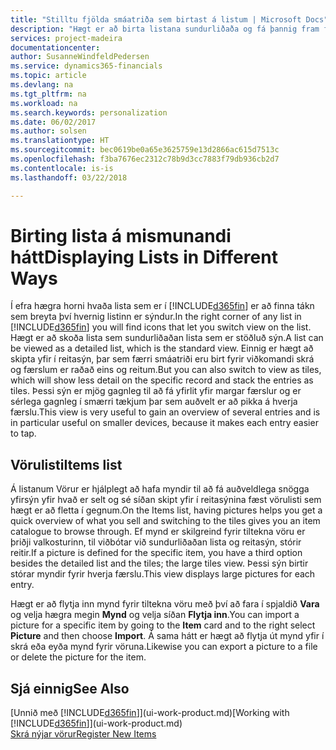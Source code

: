 ```yaml
---
title: "Stilltu fjölda smáatriða sem birtast á listum | Microsoft Docs"
description: "Hægt er að birta listana sundurliðaða og fá þannig fram frekari upplýsingar, eða sem reiti sem auðvelt er að skanna sjónrænt."
services: project-madeira
documentationcenter: 
author: SusanneWindfeldPedersen
ms.service: dynamics365-financials
ms.topic: article
ms.devlang: na
ms.tgt_pltfrm: na
ms.workload: na
ms.search.keywords: personalization
ms.date: 06/02/2017
ms.author: solsen
ms.translationtype: HT
ms.sourcegitcommit: bec0619be0a65e3625759e13d2866ac615d7513c
ms.openlocfilehash: f3ba7676ec2312c78b9d3cc7883f79db936cb2d7
ms.contentlocale: is-is
ms.lasthandoff: 03/22/2018

---
```

# <a name="displaying-lists-in-different-ways"></a><span data-ttu-id="ffc51-103">Birting lista á mismunandi hátt</span><span class="sxs-lookup"><span data-stu-id="ffc51-103">Displaying Lists in Different Ways</span></span>
<span data-ttu-id="ffc51-104">Í efra hægra horni hvaða lista sem er í [!INCLUDE[d365fin](includes/d365fin_md.md)] er að finna tákn sem breyta því hvernig listinn er sýndur.</span><span class="sxs-lookup"><span data-stu-id="ffc51-104">In the right corner of any list in [!INCLUDE[d365fin](includes/d365fin_md.md)] you will find icons that let you switch view on the list.</span></span> <span data-ttu-id="ffc51-105">Hægt er að skoða lista sem sundurliðaðan lista sem er stöðluð sýn.</span><span class="sxs-lookup"><span data-stu-id="ffc51-105">A list can be viewed as a detailed list, which is the standard view.</span></span> <span data-ttu-id="ffc51-106">Einnig er hægt að skipta yfir í reitasýn, þar sem færri smáatriði eru birt fyrir viðkomandi skrá og færslum er raðað eins og reitum.</span><span class="sxs-lookup"><span data-stu-id="ffc51-106">But you can also switch to view as tiles, which will show less detail on the specific record and stack the entries as tiles.</span></span> <span data-ttu-id="ffc51-107">Þessi sýn er mjög gagnleg til að fá yfirlit yfir margar færslur og er sérlega gagnleg í smærri tækjum þar sem auðvelt er að pikka á hverja færslu.</span><span class="sxs-lookup"><span data-stu-id="ffc51-107">This view is very useful to gain an overview of several entries and is in particular useful on smaller devices, because it makes each entry easier to tap.</span></span>

## <a name="items-list"></a><span data-ttu-id="ffc51-108">Vörulisti</span><span class="sxs-lookup"><span data-stu-id="ffc51-108">Items list</span></span>
<span data-ttu-id="ffc51-109">Á listanum Vörur er hjálplegt að hafa myndir til að fá auðveldlega snögga yfirsýn yfir hvað er selt og sé síðan skipt yfir í reitasýnina fæst vörulisti sem hægt er að fletta í gegnum.</span><span class="sxs-lookup"><span data-stu-id="ffc51-109">On the Items list, having pictures helps you get a quick overview of what you sell and switching to the tiles gives you an item catalogue to browse through.</span></span> <span data-ttu-id="ffc51-110">Ef mynd er skilgreind fyrir tiltekna vöru er þriðji valkosturinn, til viðbótar við sundurliðaðan lista og reitasýn, stórir reitir.</span><span class="sxs-lookup"><span data-stu-id="ffc51-110">If a picture is defined for the specific item, you have a third option besides the detailed list and the tiles; the large tiles view.</span></span> <span data-ttu-id="ffc51-111">Þessi sýn birtir stórar myndir fyrir hverja færslu.</span><span class="sxs-lookup"><span data-stu-id="ffc51-111">This view displays large pictures for each entry.</span></span>

<span data-ttu-id="ffc51-112">Hægt er að flytja inn mynd fyrir tiltekna vöru með því að fara í spjaldið **Vara** og velja hægra megin **Mynd** og velja síðan **Flytja inn**.</span><span class="sxs-lookup"><span data-stu-id="ffc51-112">You can import a picture for a specific item by going to the **Item** card and to the right select **Picture** and then choose **Import**.</span></span> <span data-ttu-id="ffc51-113">Á sama hátt er hægt að flytja út mynd yfir í skrá eða eyða mynd fyrir vöruna.</span><span class="sxs-lookup"><span data-stu-id="ffc51-113">Likewise you can export a picture to a file or delete the picture for the item.</span></span>  

## <a name="see-also"></a><span data-ttu-id="ffc51-114">Sjá einnig</span><span class="sxs-lookup"><span data-stu-id="ffc51-114">See Also</span></span>
<span data-ttu-id="ffc51-115">[Unnið með [!INCLUDE[d365fin](includes/d365fin_md.md)]](ui-work-product.md)</span><span class="sxs-lookup"><span data-stu-id="ffc51-115">[Working with [!INCLUDE[d365fin](includes/d365fin_md.md)]](ui-work-product.md)</span></span>  
[<span data-ttu-id="ffc51-116">Skrá nýjar vörur</span><span class="sxs-lookup"><span data-stu-id="ffc51-116">Register New Items</span></span>](inventory-how-register-new-items.md)  

